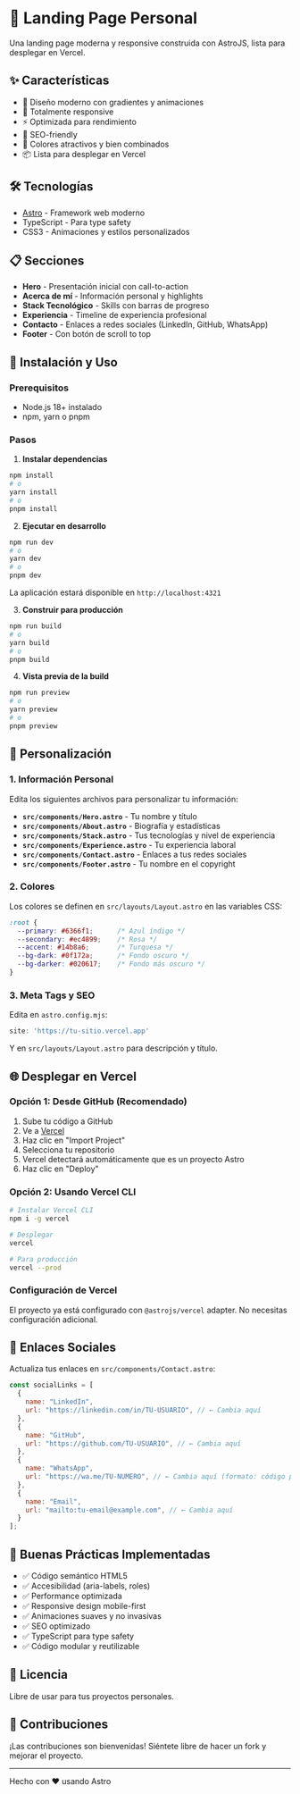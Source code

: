 # 🚀 Landing Page Personal

Una landing page moderna y responsive construida con AstroJS, lista para desplegar en Vercel.

## ✨ Características

- 🎨 Diseño moderno con gradientes y animaciones
- 📱 Totalmente responsive
- ⚡ Optimizada para rendimiento
- 🎯 SEO-friendly
- 🌈 Colores atractivos y bien combinados
- 📦 Lista para desplegar en Vercel

## 🛠️ Tecnologías

- [Astro](https://astro.build) - Framework web moderno
- TypeScript - Para type safety
- CSS3 - Animaciones y estilos personalizados

## 📋 Secciones

- **Hero** - Presentación inicial con call-to-action
- **Acerca de mí** - Información personal y highlights
- **Stack Tecnológico** - Skills con barras de progreso
- **Experiencia** - Timeline de experiencia profesional
- **Contacto** - Enlaces a redes sociales (LinkedIn, GitHub, WhatsApp)
- **Footer** - Con botón de scroll to top

## 🚀 Instalación y Uso

### Prerequisitos

- Node.js 18+ instalado
- npm, yarn o pnpm

### Pasos

1. **Instalar dependencias**

```bash
npm install
# o
yarn install
# o
pnpm install
```

2. **Ejecutar en desarrollo**

```bash
npm run dev
# o
yarn dev
# o
pnpm dev
```

La aplicación estará disponible en `http://localhost:4321`

3. **Construir para producción**

```bash
npm run build
# o
yarn build
# o
pnpm build
```

4. **Vista previa de la build**

```bash
npm run preview
# o
yarn preview
# o
pnpm preview
```

## 📝 Personalización

### 1. Información Personal

Edita los siguientes archivos para personalizar tu información:

- **`src/components/Hero.astro`** - Tu nombre y título
- **`src/components/About.astro`** - Biografía y estadísticas
- **`src/components/Stack.astro`** - Tus tecnologías y nivel de experiencia
- **`src/components/Experience.astro`** - Tu experiencia laboral
- **`src/components/Contact.astro`** - Enlaces a tus redes sociales
- **`src/components/Footer.astro`** - Tu nombre en el copyright

### 2. Colores

Los colores se definen en `src/layouts/Layout.astro` en las variables CSS:

```css
:root {
  --primary: #6366f1;      /* Azul índigo */
  --secondary: #ec4899;    /* Rosa */
  --accent: #14b8a6;       /* Turquesa */
  --bg-dark: #0f172a;      /* Fondo oscuro */
  --bg-darker: #020617;    /* Fondo más oscuro */
}
```

### 3. Meta Tags y SEO

Edita en `astro.config.mjs`:

```javascript
site: 'https://tu-sitio.vercel.app'
```

Y en `src/layouts/Layout.astro` para descripción y título.

## 🌐 Desplegar en Vercel

### Opción 1: Desde GitHub (Recomendado)

1. Sube tu código a GitHub
2. Ve a [Vercel](https://vercel.com)
3. Haz clic en "Import Project"
4. Selecciona tu repositorio
5. Vercel detectará automáticamente que es un proyecto Astro
6. Haz clic en "Deploy"

### Opción 2: Usando Vercel CLI

```bash
# Instalar Vercel CLI
npm i -g vercel

# Desplegar
vercel

# Para producción
vercel --prod
```

### Configuración de Vercel

El proyecto ya está configurado con `@astrojs/vercel` adapter. No necesitas configuración adicional.

## 📱 Enlaces Sociales

Actualiza tus enlaces en `src/components/Contact.astro`:

```javascript
const socialLinks = [
  {
    name: "LinkedIn",
    url: "https://linkedin.com/in/TU-USUARIO", // ← Cambia aquí
  },
  {
    name: "GitHub",
    url: "https://github.com/TU-USUARIO", // ← Cambia aquí
  },
  {
    name: "WhatsApp",
    url: "https://wa.me/TU-NUMERO", // ← Cambia aquí (formato: código país + número)
  },
  {
    name: "Email",
    url: "mailto:tu-email@example.com", // ← Cambia aquí
  }
];
```

## 🎨 Buenas Prácticas Implementadas

- ✅ Código semántico HTML5
- ✅ Accesibilidad (aria-labels, roles)
- ✅ Performance optimizada
- ✅ Responsive design mobile-first
- ✅ Animaciones suaves y no invasivas
- ✅ SEO optimizado
- ✅ TypeScript para type safety
- ✅ Código modular y reutilizable

## 📄 Licencia

Libre de usar para tus proyectos personales.

## 🤝 Contribuciones

¡Las contribuciones son bienvenidas! Siéntete libre de hacer un fork y mejorar el proyecto.

---

Hecho con ❤️ usando Astro

